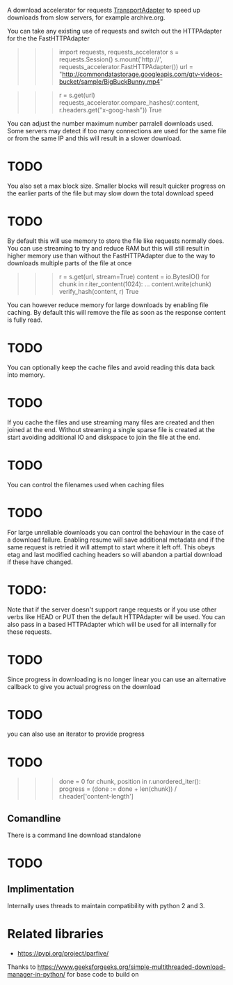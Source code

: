 
A download accelerator for requests [TransportAdapter](https://docs.python-requests.org/en/master/user/advanced/#transport-adapters) to speed up downloads from slow servers, for example archive.org.

You can take any existing use of requests and switch out the HTTPAdapter for the the FastHTTPAdapter

>>> import requests, requests_accelerator
>>> s = requests.Session()
>>> s.mount('http://', requests_accelerator.FastHTTPAdapter())
>>> url = "http://commondatastorage.googleapis.com/gtv-videos-bucket/sample/BigBuckBunny.mp4"

>>> r = s.get(url)
>>> requests_accelerator.compare_hashes(r.content, r.headers.get("x-goog-hash"))
True

You can adjust the number maximum number parralell downloads used. Some servers may detect if too many connections are used for the same file or from the same IP and this will result in a slower download.

# TODO

You also set a max block size. Smaller blocks will result quicker progress on the earlier parts of the file
but may slow down the total download speed

# TODO


By default this will use memory to store the file like requests normally does.
You can use streaming to try and reduce RAM but this will still result in higher 
memory use than without the FastHTTPAdapter due to the way to downloads multiple parts
of the file at once

>>> r = s.get(url, stream=True)
>>> content = io.BytesIO()
>>> for chunk in r.iter_content(1024):
...    content.write(chunk)
>>> verify_hash(content, r)
True

You can however reduce memory for large downloads by enabling file caching.
By default this will remove the file as soon as the response content is fully read.
# TODO

You can optionally keep the cache files and avoid reading this data back into memory.
# TODO

If you cache the files and use streaming many files are created and then joined at the end.
Without streaming a single sparse file is created at the start avoiding additional IO and diskspace
to join the file at the end.

# TODO

You can control the filenames used when caching files

# TODO

For large unreliable downloads you can control the behaviour in the case of a download failure. 
Enabling resume will save additional metadata and if the same request is retried it will attempt to
start where it left off. This obeys etag and last modified caching headers so will abandon a partial download if these have changed.
# TODO: 

Note that if the server doesn't support range requests or if you use other verbs like HEAD or PUT then
the default HTTPAdapter will be used. You can also pass in a based HTTPAdapter which will be used for all internally for these requests.

# TODO

Since progress in downloading is no longer linear you can use an alternative callback to give you actual progress on the download

# TODO

you can also use an iterator to provide progress

# TODO 
>>> done = 0
>>> for chunk, position in r.unordered_iter():
>>>    progress = (done := done + len(chunk)) / r.header['content-length']


## Comandline

There is a command line download standalone

# TODO


## Implimentation
Internally uses threads to maintain compatibility with python 2 and 3.


# Related libraries
- https://pypi.org/project/parfive/

Thanks to https://www.geeksforgeeks.org/simple-multithreaded-download-manager-in-python/ for base code to build on

